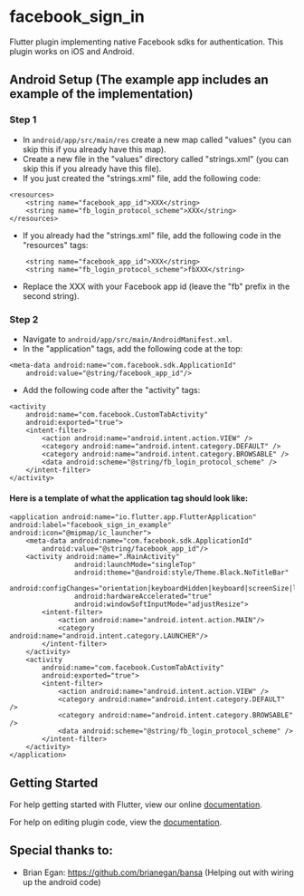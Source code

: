 # facebook_sign_in

Flutter plugin implementing native Facebook sdks for authentication. This plugin works on iOS and Android.

## Android Setup (The example app includes an example of the implementation)
### Step 1
- In `android/app/src/main/res` create a new map called "values" (you can skip this if you already have this map). 
- Create a new file in the "values" directory called "strings.xml" (you can skip this if you already have this file).
- If you just created the "strings.xml" file, add the following code:
```
<resources>
    <string name="facebook_app_id">XXX</string>
    <string name="fb_login_protocol_scheme">XXX</string>
</resources>
```
- If you already had the "strings.xml" file, add the following code in the "resources" tags:
```
    <string name="facebook_app_id">XXX</string>
    <string name="fb_login_protocol_scheme">fbXXX</string>
```
- Replace the XXX with your Facebook app id (leave the "fb" prefix in the second string).
### Step 2
- Navigate to `android/app/src/main/AndroidManifest.xml`.
- In the "application" tags, add the following code at the top:
```
<meta-data android:name="com.facebook.sdk.ApplicationId" 
    android:value="@string/facebook_app_id"/>
```
- Add the following code after the "activity" tags:
```
<activity
    android:name="com.facebook.CustomTabActivity"
    android:exported="true">
    <intent-filter>
        <action android:name="android.intent.action.VIEW" />
        <category android:name="android.intent.category.DEFAULT" />
        <category android:name="android.intent.category.BROWSABLE" />
        <data android:scheme="@string/fb_login_protocol_scheme" />
    </intent-filter>
</activity>
```
#### Here is a template of what the application tag should look like:
```
<application android:name="io.flutter.app.FlutterApplication" android:label="facebook_sign_in_example" android:icon="@mipmap/ic_launcher">
    <meta-data android:name="com.facebook.sdk.ApplicationId" 
        android:value="@string/facebook_app_id"/>
    <activity android:name=".MainActivity"
                android:launchMode="singleTop"
                android:theme="@android:style/Theme.Black.NoTitleBar"
                android:configChanges="orientation|keyboardHidden|keyboard|screenSize|locale|layoutDirection"
                android:hardwareAccelerated="true"
                android:windowSoftInputMode="adjustResize">
        <intent-filter>
            <action android:name="android.intent.action.MAIN"/>
            <category android:name="android.intent.category.LAUNCHER"/>
        </intent-filter>
    </activity>
    <activity
        android:name="com.facebook.CustomTabActivity"
        android:exported="true">
        <intent-filter>
            <action android:name="android.intent.action.VIEW" />
            <category android:name="android.intent.category.DEFAULT" />
            <category android:name="android.intent.category.BROWSABLE" />
            <data android:scheme="@string/fb_login_protocol_scheme" />
        </intent-filter>
    </activity>
</application>
```

## Getting Started

For help getting started with Flutter, view our online
[documentation](http://flutter.io/).

For help on editing plugin code, view the [documentation](https://flutter.io/platform-plugins/#edit-code).

## Special thanks to:
- Brian Egan: https://github.com/brianegan/bansa (Helping out with wiring up the android code)
